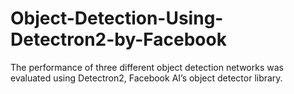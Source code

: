 # Object-Detection-Using-Detectron2-by-Facebook
The performance of three different object detection networks was evaluated using Detectron2, Facebook AI’s object detector library.
